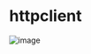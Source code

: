 # httpclient
 ![image](https://user-images.githubusercontent.com/50317773/62708562-56c29280-b9fc-11e9-9792-8d1faf6cef3f.png)

